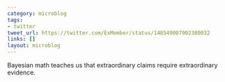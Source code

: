 ```yaml
---
category: microblog
tags:
- twitter
tweet_url: https://twitter.com/ExMember/status/148549007902380032
links: []
layout: microblog
---
```

Bayesian math teaches us that extraordinary claims require extraordinary evidence.
